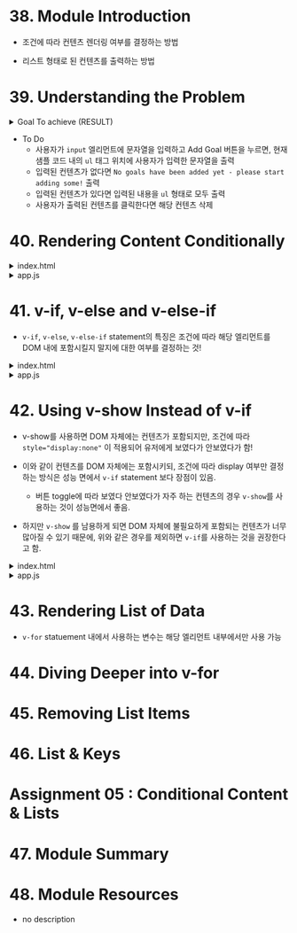 # 38. Module Introduction
* 조건에 따라 컨텐츠 렌더링 여부를 결정하는 방법

* 리스트 형태로 된 컨텐츠를 출력하는 방법

# 39. Understanding the Problem

<details>
<summary>Goal To achieve (RESULT) </summary>

```html
<!DOCTYPE html>
<html lang="en">
<head>
    <meta charset="UTF-8" />
    <meta name="viewport" content="width=device-width, initial-scale=1.0" />
    <title>Vue Basics</title>
    <link
    href="https://fonts.googleapis.com/css2?family=Jost:wght@400;700&display=swap"
    rel="stylesheet"
    />
    <link rel="stylesheet" href="styles.css" />
    <script src="https://unpkg.com/vue@next" defer></script>
    <script src="app.js" defer></script>
</head>
<body>
    <header>
    <h1>Vue Course Goals</h1>
    </header>
    <section id="user-goals">
    <h2>My course goals</h2>
    <input type="text" />
    <button>Add Goal</button>
    <p>No goals have been added yet - please start adding some!</p>
    <ul>
        <li>Goal</li>
    </ul>
    </section>
</body>
</html>
```
</details>

* To Do
  * 사용자가 `input` 엘리먼트에 문자열을 입력하고 Add Goal 버튼을 누르면, 현재 샘플 코드 내의 `ul` 태그 위치에 사용자가 입력한 문자열을 출력
  * 입력된 컨텐츠가 없다면 `No goals have been added yet - please start adding some!` 출력
  * 입력된 컨텐츠가 있다면 입력된 내용을 `ul` 형태로 모두 출력
  * 사용자가 출력된 컨텐츠를 클릭한다면 해당 컨텐츠 삭제

# 40. Rendering Content Conditionally

<details>
<summary>index.html</summary>

```html
<!DOCTYPE html>
<html lang="en">
  <head>
    <meta charset="UTF-8" />
    <meta name="viewport" content="width=device-width, initial-scale=1.0" />
    <title>Vue Basics</title>
    <link
      href="https://fonts.googleapis.com/css2?family=Jost:wght@400;700&display=swap"
      rel="stylesheet"
    />
    <link rel="stylesheet" href="styles.css" />
    <script src="https://unpkg.com/vue@next" defer></script>
    <script src="app.js" defer></script>
  </head>
  <body>
    <header>
      <h1>Vue Course Goals</h1>
    </header>
    <section id="user-goals">
      <h2>My course goals</h2>
      <input type="text" v-model="enteredGoalValue"/>
      <button @click="addGoal">Add Goal</button>
      <p v-if="goals.length === 0">No goals have been added yet - please start adding some!</p>
      <ul v-else>
        <li>Goal</li>
      </ul>
    </section>
  </body>
</html>

```
</details>

<details>
<summary>app.js</summary>

```js
const app = Vue.createApp({
  data() {
    return { 
      goals: [],
      enteredGoalValue: '',
    };
  },
  methods : {
    addGoal() {
      if (this.enteredGoalValue !== "") {
        this.goals.push(this.enteredGoalValue);
      }
    }
  }
});

app.mount('#user-goals');

```
</details>

# 41. v-if, v-else and v-else-if

* `v-if`, `v-else`, `v-else-if` statement의 특징은 조건에 따라 해당 엘리먼트를 DOM 내에 포함시킬지 말지에 대한 여부를 결정하는 것!

<details>
<summary>index.html</summary>

```html
<!DOCTYPE html>
<html lang="en">
  <head>
    <meta charset="UTF-8" />
    <meta name="viewport" content="width=device-width, initial-scale=1.0" />
    <title>Vue Basics</title>
    <link
      href="https://fonts.googleapis.com/css2?family=Jost:wght@400;700&display=swap"
      rel="stylesheet"
    />
    <link rel="stylesheet" href="styles.css" />
    <script src="https://unpkg.com/vue@next" defer></script>
    <script src="app.js" defer></script>
  </head>
  <body>
    <header>
      <h1>Vue Course Goals</h1>
    </header>
    <section id="user-goals">
      <h2>My course goals</h2>
      <input type="text" v-model="enteredGoalValue"/>
      <button @click="addGoal">Add Goal</button>
      <p v-if="goals.length === 0">No goals have been added yet - please start adding some!</p>
      <ul v-else-if="goals.length > 0">
        <li>Goal</li>
      </ul>
    </section>
  </body>
</html>

```
</details>

<details>
<summary>app.js</summary>

```js
const app = Vue.createApp({
  data() {
    return { 
      goals: [],
      enteredGoalValue: '',
    };
  },
  methods : {
    addGoal() {
      if (this.enteredGoalValue !== "") {
        this.goals.push(this.enteredGoalValue);
      }
    }
  }
});

app.mount('#user-goals');

```
</details>

# 42. Using v-show Instead of v-if

* v-show를 사용하면 DOM 자체에는 컨텐츠가 포함되지만, 조건에 따라 `style="display:none"` 이 적용되어 유저에게 보였다가 안보였다가 함!

* 이와 같이 컨텐츠를 DOM 자체에는 포함시키되, 조건에 따라 display 여부만 결정하는 방식은 성능 면에서 `v-if` statement 보다 장점이 있음.
  * 버튼 toggle에 따라 보였다 안보였다가 자주 하는 컨텐츠의 경우 `v-show`를 사용하는 것이 성능면에서 좋음.

* 하지만 `v-show` 를 남용하게 되면 DOM 자체에 불필요하게 포함되는 컨텐츠가 너무 많아질 수 있기 때문에, 위와 같은 경우를 제외하면 `v-if`를 사용하는 것을 권장한다고 함.


<details>
<summary>index.html</summary>

```html
<!DOCTYPE html>
<html lang="en">
  <head>
    <meta charset="UTF-8" />
    <meta name="viewport" content="width=device-width, initial-scale=1.0" />
    <title>Vue Basics</title>
    <link
      href="https://fonts.googleapis.com/css2?family=Jost:wght@400;700&display=swap"
      rel="stylesheet"
    />
    <link rel="stylesheet" href="styles.css" />
    <script src="https://unpkg.com/vue@next" defer></script>
    <script src="app.js" defer></script>
  </head>
  <body>
    <header>
      <h1>Vue Course Goals</h1>
    </header>
    <section id="user-goals">
      <h2>My course goals</h2>
      <input type="text" v-model="enteredGoalValue"/>
      <button @click="addGoal">Add Goal</button>
      <p v-show="goals.length === 0">No goals have been added yet - please start adding some!</p>
      <ul v-show="goals.length > 0">
        <li>Goal</li>
      </ul>
    </section>
  </body>
</html>

```
</details>

<details>
<summary>app.js</summary>

```js
const app = Vue.createApp({
  data() {
    return { 
      goals: [],
      enteredGoalValue: '',
    };
  },
  methods : {
    addGoal() {
      if (this.enteredGoalValue !== "") {
        this.goals.push(this.enteredGoalValue);
      }
    }
  }
});

app.mount('#user-goals');

```
</details>

# 43. Rendering List of Data

* `v-for` statuement 내에서 사용하는 변수는 해당 엘리먼트 내부에서만 사용 가능

# 44. Diving Deeper into v-for

# 45. Removing List Items

# 46. List & Keys

# Assignment 05 : Conditional Content & Lists

# 47. Module Summary

# 48. Module Resources
* no description